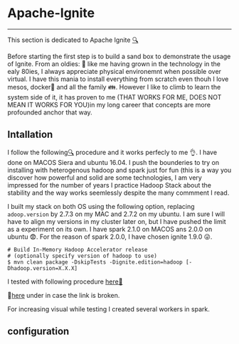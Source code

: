 # Apache-Ignite
---
This section is dedicated to Apache Ignite [:mag:](https://ignite.apache.org/index.html)

Before starting the first step is to build a sand box to demonstrate the usage of Ignite. From an oldies: :older_man: like me having grown in the technology in the ealy 80ies, I always appreciate physical environemnt when possible over virtual. I have this mania to install everything from scratch even thouh I love mesos, docker:whale: and all the family :family:. However I like to climb to learn the system side of it, it has proven to me (THAT WORKS FOR ME, DOES NOT MEAN IT WORKS FOR YOU)in my long career that concepts are more profounded anchor that way.

## Intallation


I follow the following[:mag:](https://apacheignite.readme.io/docs/getting-started) procedure and it works perfecly to me :ok_hand:. I have done on MACOS Siera and ubuntu 16.04. I push the bounderies to try on installing with heterogenous hadoop and spark just for fun (this is a way you discover how powerful and solid are some technologies, I am very impressed for the number of years I practice Hadoop Stack about the stability and the way works seemlessly despite the many commment I read.

I built my stack on both OS using the following option, replacing `adoop.version` by 2.7.3 on my MAC and 2.7.2 on my ubuntu. I am sure I will have to align my versions in my cluster later on, but I have pushed the limit as a experiment on its own. I have spark 2.1.0 on MACOS ans 2.0.0 on ubuntu :fearful:. For the reason of spark 2.0.0, I have chosen ignite 1.9.0 :stuck_out_tongue_winking_eye:.

```
# Build In-Memory Hadoop Accelerator release
# (optionally specify version of hadoop to use)
$ mvn clean package -DskipTests -Dignite.edition=hadoop [-Dhadoop.version=X.X.X]
```

I tested with following procedure [here:eyes:](https://apacheignite-fs.readme.io/docs/testing-integration-with-spark-shell)

 :shit:[here](Apaxhe-Ignite/TestingIgnite.md) under in case the link is broken.




For increasing visual while testing I created several workers in spark.


## configuration

